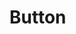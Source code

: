 # Button <Badges texts="Twig" />

<script setup>
  import AppTwigRaw from './app.twig?raw';

  const tabs = [
    {
      label: 'app.twig',
      lang: 'twig',
      content: AppTwigRaw,
    }
  ];
</script>

<PreviewIframe class="block-full-width" src="./story.html" />

<Tabs :items="tabs" />
